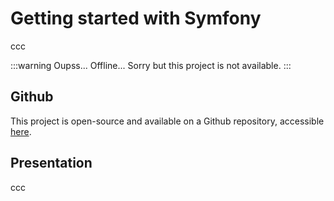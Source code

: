 # Getting started with Symfony <Badge type="warning" text="v1.0.0" />

ccc

:::warning Oupss... 
Offline... Sorry but this project is not available.
:::

## Github

This project is open-source and available on a Github repository, accessible [here](https://github.com/AlxisHenry/getting-started-symfony).

## Presentation

ccc